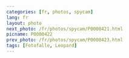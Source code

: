 ```yaml
---
categories: [fr, photos, spycam]
lang: fr
layout: photo
next_photo: /fr/photos/spycam/P0000421.html
picname: P0000422
prev_photo: /fr/photos/spycam/P0000423.html
tags: [Fotofalle, Leopard]
---
```

